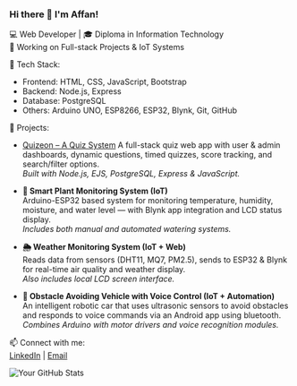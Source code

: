 ### Hi there 👋 I'm Affan!

💻 Web Developer | 🎓 Diploma in Information Technology  
🚀 Working on Full-stack Projects & IoT Systems

🔧 Tech Stack:
- Frontend: HTML, CSS, JavaScript, Bootstrap
- Backend: Node.js, Express
- Database: PostgreSQL
- Others: Arduino UNO, ESP8266, ESP32, Blynk, Git, GitHub

📌 Projects:
- [Quizeon – A Quiz System](https://github.com/mdaffan07/quizeon)
  A full-stack quiz web app with user & admin dashboards, dynamic questions, timed quizzes, score tracking, and search/filter options.  
  *Built with Node.js, EJS, PostgreSQL, Express & JavaScript.*

- **🌿 Smart Plant Monitoring System (IoT)**  
  Arduino-ESP32 based system for monitoring temperature, humidity, moisture, and water level — with Blynk app integration and LCD status display.  
  *Includes both manual and automated watering systems.*

- **🌦️ Weather Monitoring System (IoT + Web)**  
  Reads data from sensors (DHT11, MQ7, PM2.5), sends to ESP32 & Blynk for real-time air quality and weather display.  
  *Also includes local LCD screen interface.*

- **🚗 Obstacle Avoiding Vehicle with Voice Control (IoT + Automation)**  
  An intelligent robotic car that uses ultrasonic sensors to avoid obstacles and responds to voice commands via an Android app using bluetooth.  
  *Combines Arduino with motor drivers and voice recognition modules.*


📫 Connect with me:  
[LinkedIn](https://www.linkedin.com/in/mohammad-affan-53b0a7257/) | [Email](mailto:affanmohammad119@gmail.com)

![Your GitHub Stats](https://github-readme-stats.vercel.app/api?username=mdaffan07&show_icons=true&theme=github_dark)

